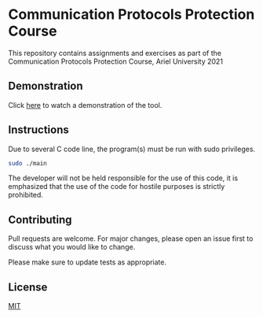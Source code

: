 # Communication Protocols Protection Course

This repository contains assignments and exercises as part of the Communication Protocols Protection Course, Ariel University 2021

## Demonstration

Click [here](https://youtu.be/be2i9eKq) to watch a demonstration of the tool.


## Instructions

Due to several C code line, the program(s) must be run with sudo privileges.

```bash
sudo ./main
```

The developer will not be held responsible for the use of this code, it is emphasized that the use of the code for hostile purposes is strictly prohibited.

## Contributing
Pull requests are welcome. For major changes, please open an issue first to discuss what you would like to change.

Please make sure to update tests as appropriate.

## License
[MIT](https://choosealicense.com/licenses/mit/)
